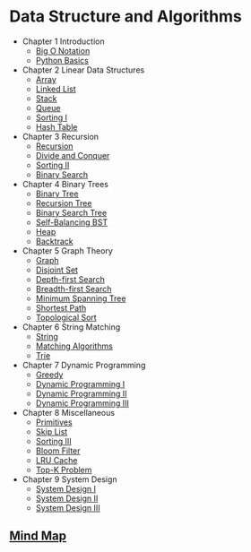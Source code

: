# Data Structure and Algorithms

- Chapter 1 Introduction
    - [Big O Notation](<./Chapter 1 Introduction/1.1 Big O Notation.md>)
    - [Python Basics](<./Chapter 1 Introduction/1.2 Python Basics.md>)
- Chapter 2 Linear Data Structures
    - [Array](<./Chapter 2 Linear Data Structures/2.1 Array.md>)
    - [Linked List](<./Chapter 2 Linear Data Structures/2.2 Linked List.md>)
    - [Stack](<./Chapter 2 Linear Data Structures/2.3 Stack.md>)
    - [Queue](<./Chapter 2 Linear Data Structures/2.4 Queue.md>)
    - [Sorting I](<./Chapter 2 Linear Data Structures/2.5 Sorting I.md>)
    - [Hash Table](<./Chapter 2 Linear Data Structures/2.6 Hash Table.md>)
- Chapter 3 Recursion
    - [Recursion](<./Chapter 3 Recursion/3.1 Recursion.md>)
    - [Divide and Conquer](<./Chapter 3 Recursion/3.2 Divide and Conquer.md>)
    - [Sorting II](<./Chapter 3 Recursion/3.3 Sorting II.md>)
    - [Binary Search](<./Chapter 3 Recursion/3.4 Binary Search.md>)
- Chapter 4 Binary Trees
    - [Binary Tree](<./Chapter 4 Binary Trees/4.1 Binary Tree.md>)
    - [Recursion Tree](<./Chapter 4 Binary Trees/4.2 Recursion Tree.md>)
    - [Binary Search Tree](<./Chapter 4 Binary Trees/4.3 Binary Search Tree.md>)
    - [Self-Balancing BST](<./Chapter 4 Binary Trees/4.4 Self-Balancing BST.md>)
    - [Heap](<./Chapter 4 Binary Trees/4.5 Heap.md>)
    - [Backtrack](<./Chapter 4 Binary Trees/4.6 Backtrack.md>)
- Chapter 5 Graph Theory
    - [Graph](<./Chapter 5 Graph Theory/5.1 Graph.md>)
    - [Disjoint Set](<./Chapter 5 Graph Theory/5.2 Disjoint Set.md>)
    - [Depth-first Search](<./Chapter 5 Graph Theory/5.3 Depth-first Search.md>)
    - [Breadth-first Search](<./Chapter 5 Graph Theory/5.4 Breadth-first Search.md>)
    - [Minimum Spanning Tree](<./Chapter 5 Graph Theory/5.5 Minimum Spanning Tree.md>)
    - [Shortest Path](<./Chapter 5 Graph Theory/5.6 Shortest Path.md>)
    - [Topological Sort](<./Chapter 5 Graph Theory/5.7 Topological Sort.md>)
- Chapter 6 String Matching
    - [String](<./Chapter 6 String Matching/6.1 String.md>)
    - [Matching Algorithms](<./Chapter 6 String Matching/6.2 Matching Algorithms.md>)
    - [Trie](<./Chapter 6 String Matching/6.3 Trie.md>)
- Chapter 7 Dynamic Programming
    - [Greedy](<./Chapter 7 Dynamic Programming/7.1 Greedy.md>)
    - [Dynamic Programming I](<./Chapter 7 Dynamic Programming/7.2 Dynamic Programming I.md>)
    - [Dynamic Programming II](<./Chapter 7 Dynamic Programming/7.3 Dynamic Programming II.md>)
    - [Dynamic Programming III](<./Chapter 7 Dynamic Programming/7.4 Dynamic Programming III.md>)
- Chapter 8 Miscellaneous
    - [Primitives](<./Chapter 8 Miscellaneous/8.1 Primitives.md>)
    - [Skip List](<./Chapter 8 Miscellaneous/8.2 Skip List.md>)
    - [Sorting III](<./Chapter 8 Miscellaneous/8.3 Sorting III.md>)
    - [Bloom Filter](<./Chapter 8 Miscellaneous/8.4 Bloom Filter.md>)
    - [LRU Cache](<./Chapter 8 Miscellaneous/8.5 LRU Cache.md>)
    - [Top-K Problem](<./Chapter 8 Miscellaneous/8.6 Top-K Problem.md>)
- Chapter 9 System Design
    - [System Design I](<./Chapter 9 System Design/9.1 System Design I.md>)
    - [System Design II](<./Chapter 9 System Design/9.2 System Design II.md>)
    - [System Design III](<./Chapter 9 System Design/9.3 System Design III.md>)

## [Mind Map](https://whimsical.com/data-structure-algorithms-FvSVx7M8bPEzAECdUsBDGi)